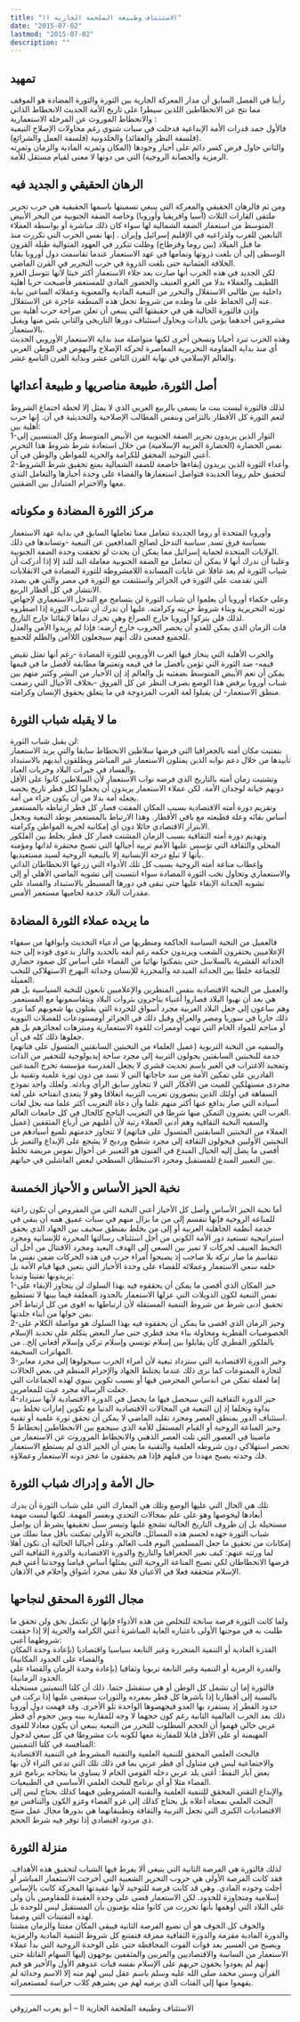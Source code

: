 ```yaml
---
title: "الاستئناف وطبيعة الملحمة الجارية اا"
date: "2015-07-02"
lastmod: "2015-07-02"
description: ""
---
```

## **تمهيد**

رأينا في الفصل السابق أن مدار المعركة الجارية بين الثورة والثورة المضادة هو الموقف مما نتج عن الانحطاطين اللذين سيطرا على تاريخ الأمة الحديث الانحطاط الذاتي والانحطاط الموروث عن المرحلة الاستعمارية :  
فالأول جمد قدرات الأمة الإبداعية فدخلت في سبات شتوي رغم محاولات الإصلاح التيمية (فلسفة النظر والعقائد) والخلدونية (فلسفة العمل والشرائع).  
والثاني حاول فرض كسر دائم على أحياز وجودها (المكان وثمرته المادية والزمان وثمرته الرمزية والحصانة الروحية) التي من دونها لا معنى لقيام مستقل للأمة.

## **الرهان الحقيقي و الجديد فيه**

ومن ثم فالرهان الحقيقي والمعركة التي ينبغي تسميتها باسمها الحقيقية هي حرب تحرير ملتقى القارات الثلاث (آسيا وافريقيا وأوروبا) وخاصة الضفة الجنوبية من البحر الأبيض المتوسط من استعمار الضفة الشمالية لها سواء كان ذلك مباشرة أو بواسطة العملاء التابعين للغرب ولذراعيه في الإقليم إسرائيل وإيران . إنها نفس الحرب التي تكررت منذ ما قبل الميلاد (بين روما وقرطاج) وظلت تتكرر في العهود المتوالية طيلة القرون الوسطى إلى أن بلغت ذروتها وتمامها في عهد الاستعمار عندما تقاسمت دول أوروبا بقايا الخلافة العثمانية حتى بلغت الذروة في حرب التحرير في القرن الماضي.  
لكن الجديد في هذه الحرب أنها صارت بعد جلاء الاستعمار أكثر خبثا لأنها تتوسل الغزو اللطيف والعملاء بدلا من الغزو العنيف والحضور المادي للمستعمر فأصبحت حربا أهلية داخلية بين طالبي الاستقلال والتحرر من التبعية المادية والمعنوية وعملائه الساعين نيابة عنه إلى الحفاظ على ما وطده من شروط تجعل هذه المنطقة عاجزة عن الاستقلال.  
وإذن فالثورة الحالية هي في حقيقتها التي ينبغي أن تعلن صراحة حرب أهلية بين مشروعين أحدهما يؤمن بالذات ويحاول استئناف دورها التاريخي والثاني يئس منها ويقبل بالاستعمار.  
وهذه الحرب تبرد أحيانا وتسخن أخرى لكنها متواصلة منذ بداية الاستعمار الأوروبي الحديث أي منذ بداية المقاومة التحريرية المعاصرة لحركة الإصلاح والنهوض في الوطن العربي والعالم الإسلامي في نهاية القرن الثامن عشر وبداية القرن التاسع عشر.

## **أصل الثورة، طبيعة مناصريها و طبيعة أعدائها**

لذلك فالثورة ليست بنت ما يسمى بالربيع العربي الذي لا يمثل إلا لحظة اجتماع الشروط لتعم الثورة كل الأقطار بالتزامن وبنفس المطالب الإصلاحية والتحديثية في آن. إنها حرب أهلية بين:  
1-الثوار الذين يريدون تحرير الضفة الجنوبية من الأبيض المتوسط وكل المنتسبين إلى نفس الحضارة (الحضارة العربية الإسلامية) من خلال استعادة شرط شروط هذا التحرير أعني التوحيد المحقق للكرامة والحرية للمواطن والوطن في آن.  
2-وأعداء الثورة الذين يريدون إبقاءها خاضعة للضفة الشمالية بمنع تحقيق شرط الشروط لتحقيق حلم روما الجديدة فتواصل استعمارها والقضاء على وحدة أحيازها والتعامل الندي معها والاحترام المتبادل بين الضفتين.

## **مركز الثورة المضادة و مكوناته**

وأوروبا المتحدة أو روما الجديدة تتعامل معنا تعاملها السابق في بداية عهد الاستعمار بسياسة فرق تسد, سياسة التدخل لصالح المدافعين عن التبعية -وتساندها في ذلك الولايات المتحدة لحماية إسرائيل مما يمكن أن يحدث لو تحققت وحدة الضفة الجنوبية.  
وعلينا أن ندرك أنها لا يمكن أن تتعامل مع الضفة الجنوبية معاملة الند للند إلا إذا أدركت أن شباب الثورة لم يعد غافلا عن غايات المساندة اللامشروطة للثورة المضادة في الانقلابات التي تقدمت على الثورة في الجزائر واستئنفت مع الثورة في مصر والتي هي بصدد الانتشار في كل أقطار الربيع.  
وعلى حكماء أوروبا أن يعلموا أن شباب الثورة لن يتسامح مع التدخل الاستعماري لإجهاض ثورته التحريرية وبناء شروط حريته وكرامته. عليها أن تدرك أن شباب الثورة إذا اضطروه لذلك فلن يتركوا أوروبا خارج الصراع وهي تحرك دماها لإبقائنا خارج التاريخ.  
فات الزمان الذي يمكن للعدو أن يحصر الحروب خارج أرضه: فإذا لم يريدوا الأمن والعدل للجميع فمعنى ذلك أنهم سيجعلون اللاأمن والظلم للجميع.

والحرب الأهلية التي ينحاز فيها الغرب الأوروبي للثورة المضادة -رغم أنها تمثل نقيض قيمه- ضد الثورة التي تؤمن بأفضل ما في قيمه وتعتبرها مطابقة لأفضل ما في قيمها يمكن أن تعم الأبيض المتوسط بضفتيه بل والعالم إذ إن الأخيار من البشر وكثير منهم بين شباب أوروبا يرفض هذا الوضع بصرف النظر عن كل الفروق -بخلاف الأجيال التي رضعت منطق الاستعمار- لن يقبلوا لغة الغرب المزدوجة في ما يتعلق بحقوق الإنسان وكرامته.

## **ما لا يقبله شباب الثورة**

لن يقبل شباب الثورة:  
بتفتيت مكان أمته بالجغرافيا التي فرضها سلاطين الانحطاط سابقا والتي يريد الاستعمار تأبيدها من خلال دعم نوابه الذين يمثلون الاستعمار غير المباشر ويطلقون أيديهم بالاستبداد والفساد في خيرات البلاد وحريات العباد.  
وتشتيت زمان أمته بالتاريخ الذي فرضه نواب الاستعمار لأن السلاطين كانوا على الأقل دونهم خيانة لوجدان الأمة. لكن عملاء الاستعمار يريدون أن يجعلوا لكل قطر تاريخ يخصه يجعله أمة بدلا من أن يكون جزاء من أمة.  
وتقزيم دورة أمته الاقتصادية بسبب المكان المفتت فصار كل قطر ارتباطه بالمستعمر أساس بقائه وعلة قطيعته مع باقي الأقطار. وهذا الارتباط بالمستعمر يوطد التبعية ويجعل الابتزاز الاقتصادي حائلا دون أي إمكانية لحرية المواطن وكرامته.  
وتهديم دورة أمته الثقافية بسبب الزمان المشتت فصار كل قطر يخلط بين الفلكور المحلي والثقافة التي تؤسس عليها الأمم تربية أجيالها التي تصبح محتقرة لذاتها ومؤمنة بأنها لا تبلغ درجة الإنسانية إلا بالتبعية الروحية لسيد مستعبديها.  
وإعطاب مناعة أمته الروحية بسبب كل تلك الأدواء التي زرعها الانحطاطان الذاتي والاستعماري وتحاول نخب الثورة المضادة سواء انتسبت إلى تشويه الماضي الأهلي أو إلى تشويه الحداثة الإبقاء عليها حتى تبقى في دورها المسيطر بالاستبداد والفساد على مقدرات البلاد خدمة لحاميها مستعمر الأمس.

## **ما يريده عملاء الثورة المضادة**

فالعميل من النخبة السياسة الحاكمة ومنظريها من أدعياء التحديث وأبواقها من سفهاء الإعلاميين يحتقرون الشعب ويريدون حكمه رغم أنفه بالحديد والنار بدعوى قوده إلى جنة الحداثة القشرية بالسلاسل حتى يتمكنوا نهائيا من القضاء على أساس كل صمود حضاري للجماعة خلطا بين الحداثة المبدعة والمحررة للإنسان وحداثة البهرج الاستهلاكي للنخب العميلة.  
والعميل من النخبة الاقتصادية بنفس المنظرين والإعلاميين تابعون للنخبة السياسية بل هم هي بعد أن نهبوا البلاد فصاروا أغنياء يتاجرون بثروات البلاد ويتقاسمونها مع المستعمر. وهم ساعون إلى جعل البلاد العربية مجرد أسواق للخردة التي يقتلون بها شعوبهم كما نرى ذلك جاريا في سوريا ومصر والعراق وقبل ذلك في الجزائر أومستودعات للفضلات النووية أو مناجم للمواد الخام التي تنهب أوممرات للقوة الاستعمارية ومنتزهات لعجائزهم بل هم جعلوها ذلك كله في آن.  
والسفيه من النخبة التربوية (عميل العلماء من النخبتين السابقتين المتسول على فتاتهم) خدمة للنخبتين السابقتين يحولون التربية إلى مجرد ساحة إيديولوجية للتحقير من الذات وتمجيد الاغتراب في الغير باسم تحديث قشري لا يجعل المدرسة مؤسسة تخرج المبدعين القادرين على تمكين الأمة من سد حاجاتها التي لا تسد من دون ثورة علمية وتقنية بل مجردى مستهلكين للميت من الأفكار التي لا تتجاوز سابق الرأي وبادئه. ولعلك واجد نموذج السفاهة في أولئك الذين يتصورون تعريب التربية انغلاقا وهو لا يتعدى انفتاحه على لغة أسياده التي صار يدافع عنها أكثر منهم علما وأن دعاة التعريب أكثر علما منه بجل لغات الغرب التي يعتبرون التمكن منها شرطا في التعريب الناجح كالحال في كل جامعات العالم.  
والسفيه النخبة الثقافية وهم أدنى العملاء رتبة لأن أغلبهم من أرباع المثقفين (عميل العملاء من النخبتين السابقتين المتسول على فتاتهم) لا تتجاوز خدمتهم تلميع أسيادهم من النخبتين الأوليين فيحولون الثقافة إلى مجرد شطيح ورديح لا يشجع على الإبداع والتميز بل أقصى ما يصل إليه الخيال المبدع في الفنون هو التعبير عن أحوال نفوس مريضة تخلط بين التعبير المبدع للمستقبل ومجرد الاستبطان السطحي لبعض الفاشلين في حياتهم.

## **نخبة الحيز الأساس و الأحياز الخمسة**

أما نخبة الحيز الأساس وأصل كل الأحياز أعني النخبة التي من المفروض أن تكون راعية للمناعة الروحية فإنها تنقسم إلى من ما يزال منهم في سبات عميق همه أن يبقى في خدمة أنظمة الجاهلية العربية أو إلى من يخلط بمنطق سخيف بين الجهاد الذي يحقق استراتيجية تستعيد دور الأمة الكوني من أجل استئناف رسالتها المحررة للإنسانية ومجرد التخبط العنيف لحركات لا تميز بين السعي إلى الهدف البعيد ومجرد الاقتتال من أجل أن تتقاسم ما صار تركة بلا صاحب إذ يصبحوا أمراء حرب في هذه الحركات ضمن نفس ما خلفه سعي الاستعمار وعملائه للقضاء على وحدة الأحياز التي يتعين فيها قيام الأمة بل يزيدونها تفتيتا وتبديا:  
1-حيز المكان الذي أقصى ما يمكن أن يحققوه فيه بهذا السلوك لن يتجاوز الإبقاء على نفس التبعية لكون الدويلات التي عزلها الاستعمار بالحدود المغلقة فيما بينها لا تستطيع تحقيق أدنى شرط من شروط التنمية المستقلة لأن ارتباطها به اقوى من كل ارتباط آخر بمن حولها من أبناء جلدتها.  
2-وحيز الزمان الذي اقصى ما يمكن أن يحققوه فيه بهذا السلوك هو مواصلة الكلام على الخصوصيات القطرية ومحاولة بناء مجد قطري حتى صار البعض يتكلم على تحديد الإسلام بالفلكور القطري كأن يقابلوا بين إسلام تونسي وإسلام تركي وإسلام أفغاني إلخ.. من المهاترات السخيفة.  
3-وحيز الدورة الاقتصادية التي ستزداد تبعية لأن أمراء الحرب سيحولوها إلى مجرد معابر لتجارة الممنوعات كما نرى ذلك عندما يختلط الجهاد والإجرام المنظم في بعض الحالات إما لغفلة تمكن من اندساس المجرمين فيها أو بسبب تكوين بنيوي لهذه الجماعات التي جعلت الرسالة مجرد عبث للمغامرين.  
4-حيز الدورة الثقافية التي سيحصل فيها ما يحصل في الدورة الاقتصادية لأنها ستزداد بداوة وتخلفا إذ إن التبعية في المجالات الاقتصادية الدنيا مع تكوين إمارات تخلط بين استئناف الدور بمنطق العصر ومجرد تقليد الماضي لا يمكن أن تحقق ثورة علمية أو تقنية.  
5 وحيز المناعة الروحية أو القيام المستقل للأمة الذي سيجمع بين الانحطاطين إنحطاط ماضينا في العصور التي تلت العصر الذهبي والانحطاط المروروث عن الاستعمار من تحضر استهلاكي دون شروطه العلمية والتقنية ما يعني أن الحيز الذي لم يستطع الاستعمار فك وحدته يصبح مهددا من قبلهم فإذا هم يحققون ما عجز دونه الاستعمار وعملاؤه.

## **حال الأمة و إدراك شباب الثورة**

تلك هي الحال التي عليها الوضع وتلك هي المعارك التي على شباب الثورة أن يدرك أبعادها ليخوصها وهو على علم بمجالات التحدي وبعسر المهمة. لكنها ليست مهمة مستحيلة بل إن ظروف التاريخ الحالية تشجع عليها وتيسر سبل تحقيقها بشرط أن يواصل شباب الثورة جهده لحسم هذه المسائل. فالتجربة الأولى تمكنت بأقل مما نملك من إمكانات من تحقيق ما جعل المسلمين اليوم قلب العالم. وعلى أجيالنا الحالية أن تكون أهلا لما ورثته عنهم: كيف نغير الجغرافيا والتاريخ والدورة الاقتصادية والدورة الثقافية التي فرضها الانحطاطان لكي تصبح المناعة الروحية التي يمثلها أساس قيامنا ووحدتنا أعني قيم الإسلام متحققة فعلا في الأعيان فلا تبقى مجرد أشواق وأحلام في الأذهان.

## **مجال الثورة المحقق لنجاحها**

ولما كانت الثورة فرصة سانحة للتخلص من هذه الأدواء فإنها لن تكتمل بحق ولن تحقق ما طلبت به في موجتها الأولى باعتباره الغاية المباشرة أعني الكرامة والحرية إلا إذا حققت شروطهما أعني:  
القدرة المادية أو التنمية المتحررة وغير التابعة سياسيا واقتصاديا (بإعادة وحدة المكان والقضاء على الحدود المكانية)  
والقدرة الرمزية أو التنمية وغير التابعة تربويا وثقافيا (بإعادة وحدة الزمان والقضاء على الحدود الزمانية).  
فالثورة إما أن تشمل كل الوطن أو هي ستفشل حتما. ذلك أن كلتا التنميتين مستحيلة بالنسبة إلى أقطارنا إذا باشرها كل قطر بمفرده والثورات سيقضى عليها إذا تركت في حدود القطر إذ يستفرد بها العدو فيجهضوها الواحدة تلو الأخرى. وقد فهمت دول أوروبا ذلك بعد الحرب العالمية الثانية رغم كون حجهما لا وجه للمقارنة بينه وبين حجوم أي قطر عربي حالي فهموا أن الحجم المطلوب للتحرر من التبعية ينبغي أن يكون معادلا للقوى المهيمنة أو على الأقل قابلا للمقارنة معها لكونه بات مشروطا في كل سعي لدخول المنافسة في كلتا التنميتين:  
فالبحث العلمي المحقق للتنمية العلمية والتقنية المشروط في التنمية الاقتصادية والاجتماعية ليس في متناول أي قطر عربي بما في ذلك تلك التي تدعي الثراء لأن بها بعض آبار النفط: أغنى بلد عربي دخله القومي الخام لا يساوي ما يتحاجه برنامج غزو الفضاء مثلا أو أي برنامج للبحث العلمي الأساسي في الطبيعيات.  
والإبداع التقني المحقق للتنمية العلمية والتقنية المشروطين فيهما كذلك يحتاج ليس إلى البحث العلمي بمعناه أعلاه بل يحتاج كذلك إلى غزو الفضاء وغزو الكون والتنافس مع الاقتصاديات الكبرى التي تجعل التربية والثقافة وتطبيقاتهما هي بدورها مجال عمل منتج ذي مردود اقتصادي إذا توفر فيه شرط الحجم.

## **منزلة الثورة**

لذلك فالثورة هي الفرصة الثانية التي ينبغي ألا يفرط فيها الشباب لتحقيق هذه الأهداف. فقد كانت الفرصة الأولى هي حروب التحرير الشعبية التي أخرجت الاستعمار المباشر أو أجلت وجوده المادي. وهي قد كانت فرصة للتوحيد لأنها عقيدتها المحركة كانت بالإساس إسلامية ومتجاوزة للحدود. لكن الاستعمار قضى على وحدة العقيدة للمقاومين بأن ولى على البلاد التي أوهمها بأنها تحررت من كانوا مثله يؤمنون بأن المستقبل ليس للوحدة بل لهذه التفتيتات التي وصفنا.  
والخوف كل الخوف هو أن تضيع الفرصة الثانية فيبقى المكان مفتتا والزمان مشتتا والدورة المادية مقزمة والدورة الثقافية ممزقة فتمتنع كل شروط التنمية المادية والرمزية ويصبح من العسير بعد فوات الفوت المحافظة حتى على الوحدة الروحية التي بدأ عملاء الاستعمار من الساسة والاقتصاديين والمربين والمثقفين يوجهون إليها السهام القاتلة حتى إنهم لم يعودوا يخفون حربهم على الإسلام نفسه فبات عدوهم الأول والأخير هو قيم القرآن وسنن محمد صلى الله عليه وسلم باسم عقل ليس لهم منه إلا الاسم وحداثة لم يفهموا منها إلى الفتات الذي يرميه لهم من يعتبرهم كلاب حراسة لمستعمراته.

---

الاستئناف وطبيعة الملحمة الجارية اا – أبو يعرب المرزوقي

###
